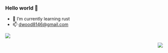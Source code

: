 ### Hello world 👋

- 🌱 I’m currently learning rust
- 📫 dwood8146@gmail.com

<!--
**sharkLoc/sharkLoc** is a ✨ _special_ ✨ repository because its `README.md` (this file) appears on your GitHub profile.

Here are some ideas to get you started:

- 🔭 I’m currently working on ...
- 🌱 I’m currently learning ...
- 👯 I’m looking to collaborate on ...
- 🤔 I’m looking for help with ...
- 💬 Ask me about ...
- 📫 How to reach me: ...
- 😄 Pronouns: ...
- ⚡ Fun fact: ...
-->

![](https://komarev.com/ghpvc/?username=sharkLoc)

<img align="right" src="https://github-readme-stats.vercel.app/api?username=sharkLoc&show_icons=true&icon_color=CE1D2D&text_color=718096&bg_color=ffffff&hide_title=true" />
